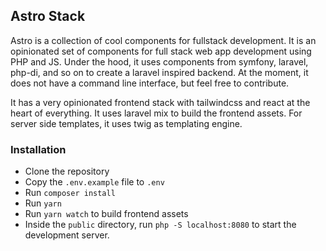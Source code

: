 ## Astro Stack
Astro is a collection of cool components for fullstack development. 
It is an opinionated set of components for full stack web app development using PHP and JS.
Under the hood, it uses components from symfony, laravel, php-di, and so on to create 
a laravel inspired backend. At the moment, it does not have a command line interface, but feel free to contribute.

It has a very opinionated frontend stack with tailwindcss and react at the heart of everything.
It uses laravel mix to build the frontend assets. For server side templates, it uses twig as templating engine.

### Installation

- Clone the repository
- Copy the `.env.example` file to `.env`
- Run `composer install`
- Run `yarn`
- Run `yarn watch` to build frontend assets
- Inside the `public` directory, run `php -S localhost:8080` to start the development server.

